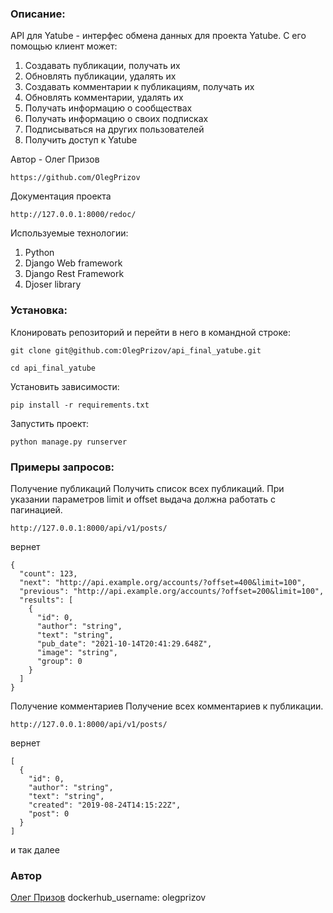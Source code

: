 ### Описание:
API для Yatube - интерфес обмена данных для проекта Yatube.
С его помощью клиент может:
1. Cоздавать публикации, получать их
2. Обновлять публикации, удалять их
3. Cоздавать комментарии к публикациям, получать их
4. Обновлять комментарии, удалять их
5. Получать информацию о сообществах
6. Получать информацию о своих подписках
7. Подписываться на других пользователей
8. Получить доступ к Yatube

Автор - Олег Призов 
```
https://github.com/OlegPrizov
```

Документация проекта
```
http://127.0.0.1:8000/redoc/
```

Используемые технологии:
1. Python
2. Django Web framework
3. Django Rest Framework
4. Djoser library

### Установка:
Клонировать репозиторий и перейти в него в командной строке:

```
git clone git@github.com:OlegPrizov/api_final_yatube.git
```

```
cd api_final_yatube
```

Установить зависимости:

```
pip install -r requirements.txt
```

Запустить проект:

```
python manage.py runserver
```

### Примеры запросов:

Получение публикаций
Получить список всех публикаций. При указании параметров limit и offset выдача должна работать с пагинацией.

```
http://127.0.0.1:8000/api/v1/posts/
```
вернет
```
{
  "count": 123,
  "next": "http://api.example.org/accounts/?offset=400&limit=100",
  "previous": "http://api.example.org/accounts/?offset=200&limit=100",
  "results": [
    {
      "id": 0,
      "author": "string",
      "text": "string",
      "pub_date": "2021-10-14T20:41:29.648Z",
      "image": "string",
      "group": 0
    }
  ]
}
```

Получение комментариев
Получение всех комментариев к публикации.

```
http://127.0.0.1:8000/api/v1/posts/
```
вернет
```
[
  {
    "id": 0,
    "author": "string",
    "text": "string",
    "created": "2019-08-24T14:15:22Z",
    "post": 0
  }
]
```
и так далее

### Автор 
[Олег Призов](https://github.com/OlegPrizov) 
dockerhub_username: olegprizov
